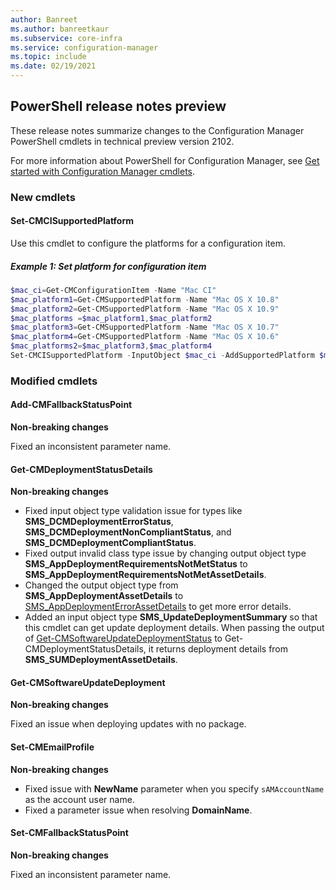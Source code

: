 ```yaml
---
author: Banreet
ms.author: banreetkaur
ms.subservice: core-infra
ms.service: configuration-manager
ms.topic: include
ms.date: 02/19/2021
---
```


## <a name="bkmk_powershell"></a> PowerShell release notes preview

<!--9117629-->

These release notes summarize changes to the Configuration Manager PowerShell cmdlets in technical preview version 2102.

For more information about PowerShell for Configuration Manager, see [Get started with Configuration Manager cmdlets](/powershell/sccm/overview).

### New cmdlets

#### Set-CMCISupportedPlatform

Use this cmdlet to configure the platforms for a configuration item.

##### Example 1: Set platform for configuration item

```powershell
$mac_ci=Get-CMConfigurationItem -Name "Mac CI"
$mac_platform1=Get-CMSupportedPlatform -Name "Mac OS X 10.8"
$mac_platform2=Get-CMSupportedPlatform -Name "Mac OS X 10.9"
$mac_platforms =$mac_platform1,$mac_platform2
$mac_platform3=Get-CMSupportedPlatform -Name "Mac OS X 10.7"
$mac_platform4=Get-CMSupportedPlatform -Name "Mac OS X 10.6"
$mac_platforms2=$mac_platform3,$mac_platform4
Set-CMCISupportedPlatform -InputObject $mac_ci -AddSupportedPlatform $mac_platforms  -RemoveSupportedPlatform $mac_platforms2
```

### Modified cmdlets

#### Add-CMFallbackStatusPoint

**Non-breaking changes**

Fixed an inconsistent parameter name.

#### Get-CMDeploymentStatusDetails

**Non-breaking changes**

- Fixed input object type validation issue for types like **SMS_DCMDeploymentErrorStatus**, **SMS_DCMDeploymentNonCompliantStatus**, and **SMS_DCMDeploymentCompliantStatus**.
- Fixed output invalid class type issue by changing output object type **SMS_AppDeploymentRequirementsNotMetStatus** to **SMS_AppDeploymentRequirementsNotMetAssetDetails**.
- Changed the output object type from **SMS_AppDeploymentAssetDetails** to [SMS_AppDeploymentErrorAssetDetails](../../../../../develop/reference/apps/sms_appdeploymenterrorassetdetails-server-wmi-class.md) to get more error details.
- Added an input object type **SMS_UpdateDeploymentSummary** so that this cmdlet can get update deployment details. When passing the output of [Get-CMSoftwareUpdateDeploymentStatus](/powershell/module/configurationmanager/get-cmsoftwareupdatedeploymentstatus) to Get-CMDeploymentStatusDetails, it returns deployment details from **SMS_SUMDeploymentAssetDetails**.

#### Get-CMSoftwareUpdateDeployment

**Non-breaking changes**

Fixed an issue when deploying updates with no package.

#### Set-CMEmailProfile

**Non-breaking changes**

- Fixed issue with **NewName** parameter when you specify `sAMAccountName` as the account user name.
- Fixed a parameter issue when resolving **DomainName**.

#### Set-CMFallbackStatusPoint

**Non-breaking changes**

Fixed an inconsistent parameter name.
